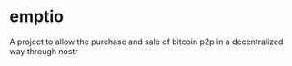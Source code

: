 # emptio
A project to allow the purchase and sale of bitcoin p2p in a decentralized way through nostr
